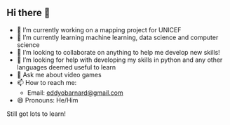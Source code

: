 ## Hi there 👋

- 🔭 I’m currently working on a mapping project for UNICEF
- 🌱 I’m currently learning machine learning, data science and computer science
- 👯 I’m looking to collaborate on anything to help me develop new skills!
- 🤔 I’m looking for help with developing my skills in python and any other languages deemed useful to learn
- 💬 Ask me about video games
- 📫 How to reach me: 
  - Email: eddyobarnard@gmail.com
- 😄 Pronouns: He/Him

Still got lots to learn!
